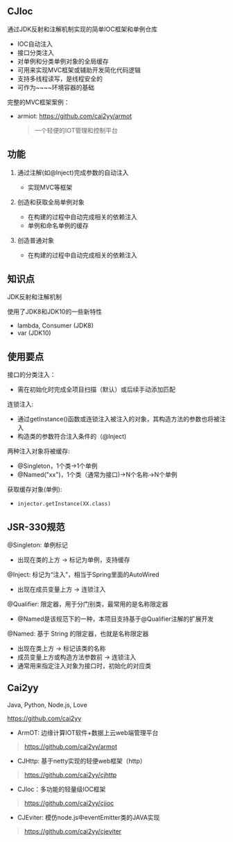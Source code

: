 CJIoc
--
通过JDK反射和注解机制实现的简单IOC框架和单例仓库
- IOC自动注入
- 接口分类注入
- 对单例和分类单例对象的全局缓存
- 可用来实现MVC框架或辅助开发简化代码逻辑
- 支持多线程读写，是线程安全的
- 可作为~~~~环境容器的基础

完整的MVC框架案例：
- armiot: https://github.com/cai2yy/armot
    >一个轻便的IOT管理和控制平台

功能
---
1. 通过注解(如@Inject)完成参数的自动注入
    - 实现MVC等框架
    
2. 创造和获取全局单例对象
    - 在构建的过程中自动完成相关的依赖注入
    - 单例和命名单例的缓存
 
3. 创造普通对象
    - 在构建的过程中自动完成相关的依赖注入

知识点
---
JDK反射和注解机制

使用了JDK8和JDK10的一些新特性
- lambda, Consumer (JDK8)
- var (JDK10)

使用要点
---
接口的分类注入：
- 需在初始化时完成全项目扫描（默认）或后续手动添加匹配

连锁注入:
- 通过getInstance()函数或连锁注入被注入的对象，其构造方法的参数也将被注入
- 构造类的参数符合注入条件的（@Inject)

两种注入对象将被缓存:
- @Singleton，1个类->1个单例
- @Named("xx")，1个类（通常为接口)->N个名称->N个单例

获取缓存对象(单例):
- `injector.getInstance(XX.class)`


JSR-330规范
--
@Singleton: 单例标记
- 出现在类的上方 -> 标记为单例，支持缓存
  
@Inject: 标记为“注入”，相当于Spring里面的AutoWired
- 出现在成员变量上方 -> 连锁注入

@Qualifier: 限定器，用于分门别类，最常用的是名称限定器
- @Named是该规范下的一种，本项目支持基于@Qualifier注解的扩展开发

@Named: 基于 String 的限定器，也就是名称限定器
- 出现在类上方 -> 标记该类的名称
- 成员变量上方或构造方法参数前 -> 连锁注入
- 通常用来指定注入对象为接口时，初始化的对应类
  
Cai2yy
---
Java, Python, Node.js, Love 

https://github.com/cai2yy

- ArmOT: 边缘计算IOT软件+数据上云web端管理平台
> https://github.com/cai2yy/armot
- CJHttp: 基于netty实现的轻便web框架（http）
> https://github.com/cai2yy/cjhttp
- CJIoc：多功能的轻量级IOC框架
> https://github.com/cai2yy/cjioc
- CJEviter: 模仿node.js中eventEmitter类的JAVA实现
> https://github.com/cai2yy/cjeviter

